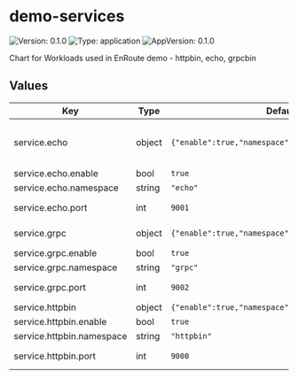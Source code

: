 # demo-services

![Version: 0.1.0](https://img.shields.io/badge/Version-0.1.0-informational?style=flat-square) ![Type: application](https://img.shields.io/badge/Type-application-informational?style=flat-square) ![AppVersion: 0.1.0](https://img.shields.io/badge/AppVersion-0.1.0-informational?style=flat-square)

Chart for Workloads used in EnRoute demo - httpbin, echo, grpcbin

## Values

| Key | Type | Default | Description |
|-----|------|---------|-------------|
| service.echo | object | `{"enable":true,"namespace":"echo","port":9001}` | echo service (websocket): https://github.com/jmalloc/echo-server https://hub.docker.com/r/jmalloc/echo-server |
| service.echo.enable | bool | `true` | enable/disable service installation |
| service.echo.namespace | string | `"echo"` | namespace to install service in |
| service.echo.port | int | `9001` | port on which the (kubernetes clusterip) service is accessible |
| service.grpc | object | `{"enable":true,"namespace":"grpc","port":9002}` | grpc service: https://github.com/moul/grpcbin |
| service.grpc.enable | bool | `true` | enable/disable service installation |
| service.grpc.namespace | string | `"grpc"` | namespace to install service in |
| service.grpc.port | int | `9002` | port on which the (kubernetes clusterip) service is accessible |
| service.httpbin | object | `{"enable":true,"namespace":"httpbin","port":9000}` | httpbin service: httpbin.org |
| service.httpbin.enable | bool | `true` | enable/disable service installation |
| service.httpbin.namespace | string | `"httpbin"` | namespace to install service in |
| service.httpbin.port | int | `9000` | port on which the (kubernetes clusterip) service is accessible |

